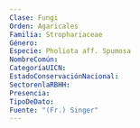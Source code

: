 ```yaml
---
Clase: Fungi
Orden: Agaricales
Familia: Strophariaceae
Género: 
Especie: Pholiota aff. Spumosa
NombreComún: 
CategoríaUICN: 
EstadoConservaciónNacional: 
SectorenlaRBHH: 
Presencia: 
TipoDeDato: 
Fuente: "(Fr.) Singer"
---
```

